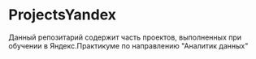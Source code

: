 # ProjectsYandex
Данный репозитарий содержит часть проектов, выполненных при обучении в Яндекс.Практикуме по направлению "Аналитик данных"
